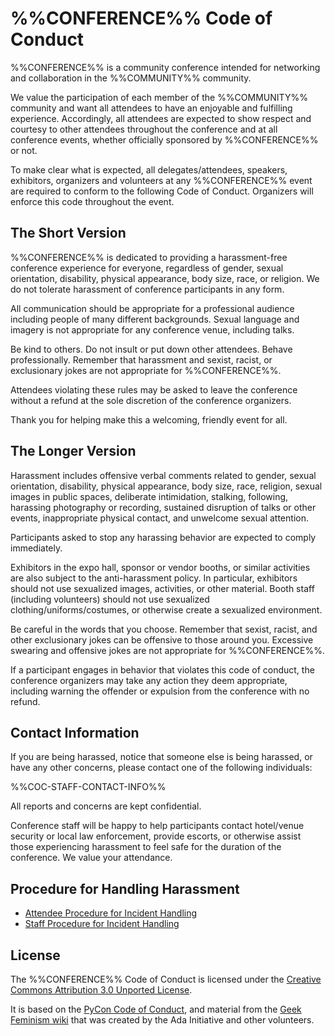 %%CONFERENCE%% Code of Conduct
======================

%%CONFERENCE%% is a community conference intended for networking and
collaboration in the %%COMMUNITY%% community.

We value the participation of each member of the %%COMMUNITY%% community and
want all attendees to have an enjoyable and fulfilling experience. Accordingly,
all attendees are expected to show respect and courtesy to other attendees
throughout the conference and at all conference events, whether officially
sponsored by %%CONFERENCE%% or not.

To make clear what is expected, all delegates/attendees, speakers, exhibitors,
organizers and volunteers at any %%CONFERENCE%% event are required to conform to
the following Code of Conduct. Organizers will enforce this code throughout the
event.

The Short Version
-----------------

%%CONFERENCE%% is dedicated to providing a harassment-free conference experience
for everyone, regardless of gender, sexual orientation, disability, physical
appearance, body size, race, or religion. We do not tolerate harassment of
conference participants in any form.

All communication should be appropriate for a professional audience including
people of many different backgrounds. Sexual language and imagery is not
appropriate for any conference venue, including talks.

Be kind to others. Do not insult or put down other attendees. Behave
professionally. Remember that harassment and sexist, racist, or exclusionary
jokes are not appropriate for %%CONFERENCE%%.

Attendees violating these rules may be asked to leave the conference without a
refund at the sole discretion of the conference organizers.

Thank you for helping make this a welcoming, friendly event for all.

The Longer Version
------------------

Harassment includes offensive verbal comments related to gender, sexual
orientation, disability, physical appearance, body size, race, religion, sexual
images in public spaces, deliberate intimidation, stalking, following,
harassing photography or recording, sustained disruption of talks or other
events, inappropriate physical contact, and unwelcome sexual attention.

Participants asked to stop any harassing behavior are expected to comply
immediately.

Exhibitors in the expo hall, sponsor or vendor booths, or similar activities
are also subject to the anti-harassment policy. In particular, exhibitors
should not use sexualized images, activities, or other material. Booth staff
(including volunteers) should not use sexualized clothing/uniforms/costumes, or
otherwise create a sexualized environment.

Be careful in the words that you choose. Remember that sexist, racist, and
other exclusionary jokes can be offensive to those around you. Excessive
swearing and offensive jokes are not appropriate for %%CONFERENCE%%.

If a participant engages in behavior that violates this code of conduct, the
conference organizers may take any action they deem appropriate, including
warning the offender or expulsion from the conference with no refund.

Contact Information
-------------------

If you are being harassed, notice that someone else is being harassed, or have
any other concerns, please contact one of the following individuals: 

%%COC-STAFF-CONTACT-INFO%%

All reports and concerns are kept confidential. 
 
Conference staff will be happy to help participants contact hotel/venue
security or local law enforcement, provide escorts, or otherwise assist those
experiencing harassment to feel safe for the duration of the conference. We
value your attendance.

Procedure for Handling Harassment
---------------------------------

- [Attendee Procedure for Incident Handling](%%REPO%%/attendee-procedure-for-incident-handling.md)
- [Staff Procedure for Incident Handling](%%REPO%%/staff-procedure-for-incident-handling.md)

License
-------

The %%CONFERENCE%% Code of Conduct is licensed under the [Creative Commons Attribution 3.0 Unported License](https://creativecommons.org/licenses/by/3.0).

It is based on the [PyCon Code of Conduct](https://github.com/python/pycon-code-of-conduct),
and material from the [Geek Feminism wiki](https://geekfeminism.wikia.com/wiki/Conference_anti-harassment)
that was created by the Ada Initiative and other volunteers.

